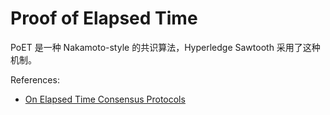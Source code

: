 # Proof of Elapsed Time

PoET 是一种 Nakamoto-style 的共识算法，Hyperledge Sawtooth 采用了这种机制。

References: 
- [On Elapsed Time Consensus Protocols](https://eprint.iacr.org/2021/086)




